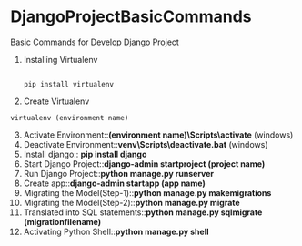 # DjangoProjectBasicCommands
Basic Commands for Develop Django Project

1. Installing Virtualenv 
    ```
    
    pip install virtualenv
   
    ```
2. Create Virtualenv
```
virtualenv (environment name)

```
3. Activate Environment::**(environment name)\Scripts\activate**  (windows)
4. Deactivate Environment::**venv\Scripts\deactivate.bat** (windows)
5. Install django:: **pip install django**
6. Start Django Project::**django-admin startproject (project name)**
7. Run Django Project::**python manage.py runserver**
8. Create app::**django-admin startapp (app name)**
9. Migrating the Model(Step-1)::**python manage.py makemigrations**
10. Migrating the Model(Step-2)::**python manage.py migrate**
11. Translated into SQL statements::**python manage.py sqlmigrate (migrationfilename)** 
12. Activating Python Shell::**python manage.py shell**
